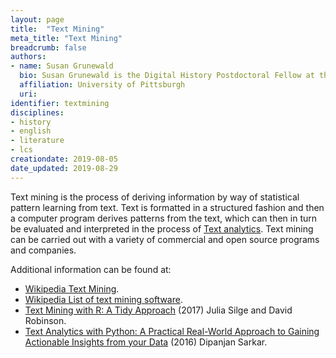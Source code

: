 ```yaml
---
layout: page
title:  "Text Mining"
meta_title: "Text Mining"
breadcrumb: false
authors:
- name: Susan Grunewald
  bio: Susan Grunewald is the Digital History Postdoctoral Fellow at the University of Pittsburgh’s World History Center. She received her PhD from Carnegie Mellon University, where she was a two-time A.W. Mellon Fellow in Digital Humanities. Her research focuses on Soviet history, particularly German prisoners of war in the USSR during and after the Second World War.
  affiliation: University of Pittsburgh
  uri:
identifier: textmining
disciplines:
- history
- english
- literature
- lcs
creationdate: 2019-08-05
date_updated: 2019-08-29
---
```


Text mining is the process of deriving information by way of statistical pattern learning from text. Text is formatted in a structured fashion and then a computer program derives patterns from the text, which can then in turn be evaluated and interpreted in the process of [Text analytics](#topic_textanalytics). Text mining can be carried out with a variety of commercial and open source programs and companies.

Additional information can be found at:
 -  [Wikipedia Text Mining](https://en.wikipedia.org/wiki/Text_mining).
 -  [Wikipedia List of text mining software](https://en.wikipedia.org/wiki/List_of_text_mining_software).
 -  [Text Mining with R: A Tidy Approach](https://books.google.com/books?id=qNcnDwAAQBAJ&printsec=frontcover&dq=text+mining&hl=en&sa=X&ved=0ahUKEwj_1dr0xOzjAhXEg-AKHSIvAuUQ6AEIKjAA#v=onepage&q=text%20mining&f=false) (2017) Julia Silge and David Robinson.
 -  [Text Analytics with Python: A Practical Real-World Approach to Gaining Actionable Insights from your Data](https://books.google.com/books?id=IimgDQAAQBAJ&printsec=frontcover&dq=text+mining&hl=en&sa=X&ved=0ahUKEwj_1dr0xOzjAhXEg-AKHSIvAuUQ6AEIPjAD#v=onepage&q=text%20mining&f=false) (2016) Dipanjan Sarkar.
